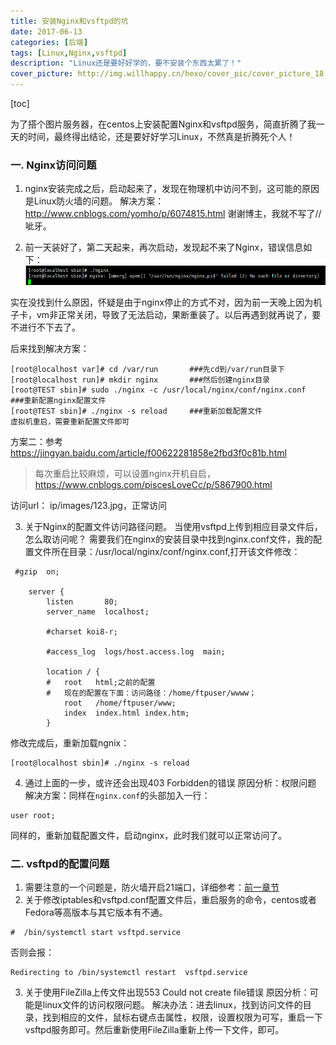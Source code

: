 ```yaml
---
title: 安装Nginx和vsftpd的坑
date: 2017-06-13
categories: [后端]
tags: [Linux,Nginx,vsftpd]
description: "Linux还是要好好学的，要不安装个东西太累了！"
cover_picture: http://img.willhappy.cn/hexo/cover_pic/cover_picture_18.jpg
---
```

<!--more-->

[toc]

为了搭个图片服务器，在centos上安装配置Nginx和vsftpd服务，简直折腾了我一天的时间，最终得出结论，还是要好好学习Linux，不然真是折腾死个人！

### 一. Nginx访问问题

1. nginx安装完成之后，启动起来了，发现在物理机中访问不到，这可能的原因是Linux防火墙的问题。
解决方案：http://www.cnblogs.com/yomho/p/6074815.html
谢谢博主，我就不写了//呲牙。

2. 前一天装好了，第二天起来，再次启动，发现起不来了Nginx，错误信息如下：
![startNginxErr](https://raw.githubusercontent.com/williamHappy/FileRepo/master/hexo/20170113/Java009/img/startNginxErr.png)

实在没找到什么原因，怀疑是由于nginx停止的方式不对，因为前一天晚上因为机子卡，vm非正常关闭，导致了无法启动，果断重装了。以后再遇到就再说了，要不进行不下去了。

后来找到解决方案：
```
[root@localhost var]# cd /var/run		###先cd到/var/run目录下
[root@localhost run]# mkdir nginx		###然后创建nginx目录
[root@TEST sbin]# sudo ./nginx -c /usr/local/nginx/conf/nginx.conf		###重新配置nginx配置文件
[root@TEST sbin]# ./nginx -s reload		###重新加载配置文件
虚拟机重启，需要重新配置文件即可

```

方案二：参考
https://jingyan.baidu.com/article/f00622281858e2fbd3f0c81b.html

> 每次重启比较麻烦，可以设置nginx开机自启，https://www.cnblogs.com/piscesLoveCc/p/5867900.html

访问url： ip/images/123.jpg，正常访问

3. 关于Nginx的配置文件访问路径问题。
当使用vsftpd上传到相应目录文件后，怎么取访问呢？
需要我们在nginx的安装目录中找到nginx.conf文件，我的配置文件所在目录：/usr/local/nginx/conf/nginx.conf,打开该文件修改：
```
 #gzip  on;

    server {
        listen       80;
        server_name  localhost;

        #charset koi8-r;

        #access_log  logs/host.access.log  main;

        location / {
        #   root   html;之前的配置
        #   现在的配置在下面：访问路径：/home/ftpuser/wwww；
            root   /home/ftpuser/www;
            index  index.html index.htm;
        }
```
修改完成后，重新加载ngnix：
```
[root@localhost sbin]# ./nginx -s reload

```
4. 通过上面的一步，或许还会出现403 Forbidden的错误
原因分析：权限问题
解决方案：同样在`nginx.conf`的头部加入一行：
```
user root;
```
同样的，重新加载配置文件，启动nginx，此时我们就可以正常访问了。


### 二. vsftpd的配置问题

1. 需要注意的一个问题是，防火墙开启21端口，详细参考：[前一章节]()
2. 关于修改iptables和vsftpd.conf配置文件后，重启服务的命令，centos或者Fedora等高版本与其它版本有不通。
```
#  /bin/systemctl start vsftpd.service
```
否则会报：
```
Redirecting to /bin/systemctl restart  vsftpd.service
```

3. 关于使用FileZilla上传文件出现553 Could not create file错误
原因分析：可能是linux文件的访问权限问题。
解决办法：进去linux，找到访问文件的目录，找到相应的文件，鼠标右键点击属性，权限，设置权限为可写，重启一下vsftpd服务即可。然后重新使用FileZilla重新上传一下文件，即可。
